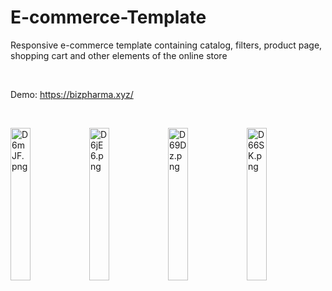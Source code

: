 # E-commerce-Template

<p>
  Responsive e-commerce template containing catalog, filters, product page, shopping cart and other elements of the online store
</p> <br>
<p>Demo: <a href="https://bizpharma.xyz/" rel="nofollow">https://bizpharma.xyz/</a></p> <br>
<p class="d-flex">
    <img src="https://i.im.ge/2021/07/26/D6mJF.png" alt="D6mJF.png" border="0" style="width:25%;float:left">
    <img src="https://i.im.ge/2021/07/26/D6jE6.png" alt="D6jE6.png" border="0" style="width:25%;float:left">
    <img src="https://i.im.ge/2021/07/26/D69Dz.png" alt="D69Dz.png" border="0" style="width:25%;float:left">
    <img src="https://i.im.ge/2021/07/26/D66SK.png" alt="D66SK.png" border="0" style="width:25%;float:left">
</p>
